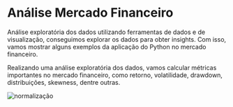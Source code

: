 # Análise Mercado Financeiro

 Análise exploratória dos dados utilizando ferramentas de dados e de visualização, 
 conseguimos explorar os dados para obter insights. 
 Com isso, vamos mostrar alguns exemplos da aplicação do Python no mercado financeiro.

 Realizando uma análise exploratória dos dados, vamos calcular métricas importantes no mercado financeiro,
 como retorno, volatilidade, drawdown, distribuições, skewness, dentre outras.

![normalização](https://user-images.githubusercontent.com/104107851/206926317-d9b1ad49-3258-4b57-9d78-d006876fb337.png)
